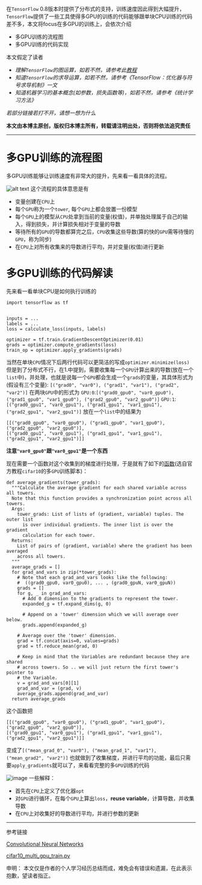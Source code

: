 在`TensorFlow` 0.8版本时提供了分布式的支持，训练速度因此得到大幅提升，`TensorFlow`提供了一些工具使得多GPU的训练的代码能够跟单块CPU训练的代码差不多，本文将focus在多GPU的训练上，会依次介绍
* 多GPU训练的流程图
* 多GPU训练的代码实现

本文假定了读者
* *理解`TensorFlow`的图运算，如若不然，请参考此[教程](https://www.tensorflow.org/get_started/mnist/beginners)*
* *知道`TensorFlow`的求导运算，如若不然，请参考《TensorFlow：优化器与符号求导机制》一文*
* *知道机器学习的基本概念(如参数，损失函数等)，如若不然，请参考《统计学习方法》*

*若部分链接若打不开，请想一想为什么*

**本文由本博主原创，版权归本博主所有，转载请注明出处，否则将依法追究责任**

---

# 多GPU训练的流程图

多GPU训练能够让训练速度有非常大的提升，先来看一看具体的流程。

![alt text](http://i1.bvimg.com/1949/b4474470a8e4552f.jpg)
这个流程的具体意思是有
* 变量创建在`CPU`上
* 每个`GPU`称为一个`tower`, 每个`GPU`上都会放置一份模型
* 每个`GPU`上的模型从`CPU`处拿到当前的变量(权值)，并单独处理属于自己的输入，得到损失，并计算损失相对于变量的导数
* 等待所有的`GPU`的导数都算完之后，`CPU`收集这些导数(算的快的`GPU`需等待慢的`GPU`，称为同步)
* 在`CPU`上对所有收集来的导数进行平均，并对变量(权值)进行更新

# 多GPU训练的代码解读
先来看一看单块CPU是如何执行训练的
```
import tensorflow as tf


inputs = ...
labels = ...
loss = calculate_loss(inputs, labels)

optimizer = tf.train.GradientDescentOptimizer(0.01)
grads = optimizer.compute_gradients(loss)
train_op = optimizer.apply_gradients(grads)
```
当然在单块`CPU`情况下后两行代码可以更简洁的写成`optimizer.minimize(loss)`
但是到了分布式不行，在1.中提到，需要收集每一个`GPU`计算出来的导数(放在一个`list`中)，并处理，也就是说每一个`GPU`都会生成一个`grads`的变量，其具体形式为(假设有三个变量):
`[("grad0", "var0"), ("grad1", "var1"), ("grad2", "var2")]`
在两块`GPU`中的形式为
`GPU:0`:`[("grad0_gpu0", "var0_gpu0"), ("grad1_gpu0", "var1_gpu0"), ("grad2_gpu0", "var2_gpu0")]`
`GPU:1`:`[("grad0_gpu1", "var0_gpu1"), ("grad1_gpu1", "var1_gpu1"), ("grad2_gpu1", "var2_gpu1")]`
放在一个`list`中的结果为
```
[[("grad0_gpu0", "var0_gpu0"), ("grad1_gpu0", "var1_gpu0"), ("grad2_gpu0", "var2_gpu0")],
[("grad0_gpu1", "var0_gpu1"), ("grad1_gpu1", "var1_gpu1"), ("grad2_gpu1", "var2_gpu1")]]
```
**注意`"var0_gpu0"`跟`"var0_gpu1"`是一个东西**

现在需要一个函数对这个收集到的梯度进行处理，于是就有了如下的[函数](https://github.com/tensorflow/models/blob/master/tutorials/image/cifar10/cifar10_multi_gpu_train.py)(选自官方教程`cifar10`的多`GPU`训练脚本)：
```
def average_gradients(tower_grads):
  """Calculate the average gradient for each shared variable across all towers.
  Note that this function provides a synchronization point across all towers.
  Args:
    tower_grads: List of lists of (gradient, variable) tuples. The outer list
      is over individual gradients. The inner list is over the gradient
      calculation for each tower.
  Returns:
    List of pairs of (gradient, variable) where the gradient has been averaged
    across all towers.
  """
  average_grads = []
  for grad_and_vars in zip(*tower_grads):
    # Note that each grad_and_vars looks like the following:
    #  ((grad0_gpu0, var0_gpu0), ... , (grad0_gpuN, var0_gpuN))
    grads = []
    for g, _ in grad_and_vars:
      # Add 0 dimension to the gradients to represent the tower.
      expanded_g = tf.expand_dims(g, 0)

      # Append on a 'tower' dimension which we will average over below.
      grads.append(expanded_g)

    # Average over the 'tower' dimension.
    grad = tf.concat(axis=0, values=grads)
    grad = tf.reduce_mean(grad, 0)

    # Keep in mind that the Variables are redundant because they are shared
    # across towers. So .. we will just return the first tower's pointer to
    # the Variable.
    v = grad_and_vars[0][1]
    grad_and_var = (grad, v)
    average_grads.append(grad_and_var)
  return average_grads
```
这个函数把
```
[[("grad0_gpu0", "var0_gpu0"), ("grad1_gpu0", "var1_gpu0"), ("grad2_gpu0", "var2_gpu0")],
[("grad0_gpu1", "var0_gpu1"), ("grad1_gpu1", "var1_gpu1"), ("grad2_gpu1", "var2_gpu1")]]
```
变成了`[("mean_grad_0", "var0"), ("mean_grad_1", "var1"), ("mean_grad2", "var2")]`
也就做到了收集梯度，并进行平均的功能，最后只需要`apply_gradients`就可以了，来看看完整的多`GPU`训练的代码

![image](http://i1.bvimg.com/604224/15b32bef8d70bdc6.jpg)
一些解释：
* 首先在`CPU`上定义了优化器`opt`
* 对`GPU`进行循环，在每个`GPU`上算出`loss`，**reuse variable**，计算导数，并收集导数
* 在`CPU`上对收集好的导数进行平均，并进行参数的更新

---

参考链接

[Convolutional Neural Networks](https://www.tensorflow.org/tutorials/deep_cnn)

[cifar10_multi_gpu_train.py](https://github.com/tensorflow/models/blob/master/tutorials/image/cifar10/cifar10_multi_gpu_train.py)

申明：
本文仅是作者的个人学习经历总结而成，难免会有错误和遗漏，在此表示抱歉，望读者指正。